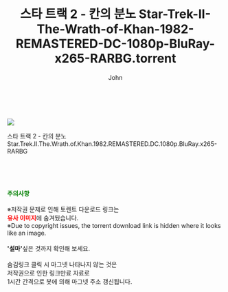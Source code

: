 ﻿---
layout: post
title:  "    스타 트랙 2 - 칸의 분노 Star-Trek-II-The-Wrath-of-Khan-1982-REMASTERED-DC-1080p-BluRay-x265-RARBG.torrent"
author: John
categories: [ 영화 ]
tags: [  ]
image: https://torrentrj54.com/uploadfile/full/762eeb2960f542512ed04c7b82323c9514aa3c11.jpg 
description: "    스타 트랙 2 - 칸의 분노 Star-Trek-II-The-Wrath-of-Khan-1982-REMASTERED-DC-1080p-BluRay-x265-RARBG torrent 정보 공유"
toc: true
toc_sticky: true
---

<br>
<p><img src="https://torrentrj54.com/uploadfile/full/762eeb2960f542512ed04c7b82323c9514aa3c11.jpg"/></p>
 스타 트랙 2 - 칸의 분노 Star.Trek.II.The.Wrath.of.Khan.1982.REMASTERED.DC.1080p.BluRay.x265-RARBG  
    
<br><br><br>
<p data-ke-size="size16"><b><span style="color: green;">주의사항</span></b><br /><br />※저작권 문제로 인해 토렌트 다운로드 링크는<br /><b><span style="color: red;">유사 이미지</span></b>에 숨겨뒀습니다.<br />※Due to copyright issues, the torrent download link is hidden where it looks like an image.<br /><br /><b>'설마'</b>싶은 것까지 확인해 보세요.<br /><br />숨김링크 클릭 시 마그넷 나타나지 않는 것은<br />저작권으로 인한 링크만료 자료로<br />1시간 간격으로 봇에 의해 마그넷 주소 갱신됩니다.</p>
